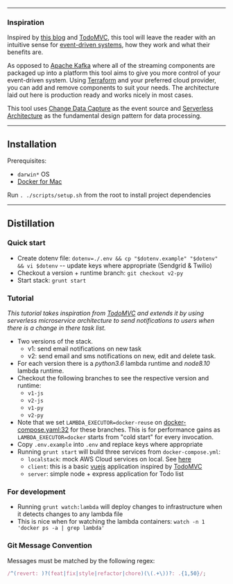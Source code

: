 
___
### Inspiration
Inspired by [this blog](https://engineering.linkedin.com/distributed-systems/log-what-every-software-engineer-should-know-about-real-time-datas-unifying) and [TodoMVC](https://github.com/tastejs/todomvc), this tool will leave the reader with an intuitive sense for [event-driven systems](https://en.wikipedia.org/wiki/Event-driven_architecture), how they work and what their benefits are.

As opposed to [Apache Kafka](https://kafka.apache.org/) where all of the streaming components are packaged up into a platform this tool aims to give you more control of your event-driven system. Using [Terraform](https://terraform.io) and your preferred cloud provider, you can add and remove  components to suit your needs. The architecture laid out here is production ready and works nicely  in most cases.

This tool uses [Change Data Capture](https://en.wikipedia.org/wiki/Change_data_capture) as the event source and [Serverless Architecture](https://en.wikipedia.org/wiki/Serverless_computing) as the fundamental design pattern for data processing.
___

## Installation

Prerequisites:
- `darwin*` OS
- [Docker for Mac](https://docs.docker.com/v17.12/docker-for-mac/install/)

Run `. ./scripts/setup.sh` from the root to install project dependencies

___

## Distillation

### Quick start

- Create dotenv file: `dotenv=./.env && cp "$dotenv.example" "$dotenv" && vi $dotenv` -- update keys where appropriate (Sendgrid & Twilio)
- Checkout a version + runtime branch: `git checkout v2-py`
- Start stack: `grunt start`

### Tutorial
_This tutorial takes inspiration from [TodoMVC](https://github.com/tastejs/todomvc) and extends it by using serverless microservice architecture to send notifications to users when there is a change in there task list._
- Two versions of the stack.
  - v1: send email notifications on new task
  - v2: send email and sms notifications on new, edit and delete task.
- For each version there is a _python3.6_ lambda runtime and _node8.10_ lambda runtime.
- Checkout the following branches to see the respective version and runtime:
  - `v1-js`
  - `v2-js`
  - `v1-py`
  - `v2-py`
- Note that we set `LAMBDA_EXECUTOR=docker-reuse` on [docker-compose.yaml:32](https://github.com/j-groeneveld/streaming-serverless/blob/master/docker-compose.yml#L32) for these branches. This is for performance gains as `LAMBDA_EXECUTOR=docker` starts from "cold start" for every invocation.
- Copy `.env.example` into `.env` and replace keys where appropriate
- Running `grunt start` will build three services from `docker-compose.yml`:
  - `localstack`: mock AWS Cloud services on local. See [here](https://github.com/localstack/localstack)
  - `client`: this is a basic [vuejs](https://github.com/vuejs/vue) application inspired by [TodoMVC](https://github.com/tastejs/todomvc/tree/master/examples/vue)
  - `server`: simple node + express application for Todo list

### For development
- Running `grunt watch:lambda` will deploy changes to infrastructure when it detects changes to any lambda file
- This is nice when for watching the lambda containers: `watch -n 1 'docker ps -a | grep lambda'`

### Git Message Convention

Messages must be matched by the following regex:

```js
/^(revert: )?(feat|fix|style|refactor|chore)(\(.+\))?: .{1,50}/;
```
